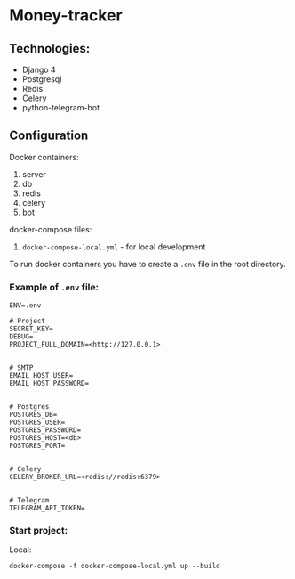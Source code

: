 # Money-tracker

## Technologies:
- Django 4
- Postgresql
- Redis
- Celery
- python-telegram-bot


## Configuration
Docker containers:
 1. server
 2. db
 3. redis
 4. celery
 5. bot

docker-compose files:
 1. `docker-compose-local.yml` - for local development

To run docker containers you have to create a `.env` file in the root directory.

### Example of `.env` file:

```dotenv
ENV=.env

# Project
SECRET_KEY=
DEBUG=
PROJECT_FULL_DOMAIN=<http://127.0.0.1>


# SMTP
EMAIL_HOST_USER=
EMAIL_HOST_PASSWORD=


# Postgres
POSTGRES_DB=
POSTGRES_USER=
POSTGRES_PASSWORD=
POSTGRES_HOST=<db>
POSTGRES_PORT=


# Celery
CELERY_BROKER_URL=<redis://redis:6379>


# Telegram
TELEGRAM_API_TOKEN=

```

### Start project:

Local:
```shell
docker-compose -f docker-compose-local.yml up --build
```

